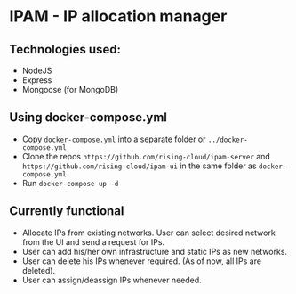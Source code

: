 # IPAM - IP allocation manager

## Technologies used:
    
- NodeJS
- Express
- Mongoose (for MongoDB)

## Using docker-compose.yml

- Copy `docker-compose.yml` into a separate folder or `../docker-compose.yml`
- Clone the repos `https://github.com/rising-cloud/ipam-server` and `https://github.com/rising-cloud/ipam-ui` in the same folder as `docker-compose.yml`
- Run `docker-compose up -d`

##  Currently functional 
- Allocate IPs from existing networks. User can select desired network from the UI and send a request for IPs.
- User can add his/her own infrastructure and static IPs as new networks. 
- User can delete his IPs whenever required. (As of now, all IPs are deleted).
- User can assign/deassign IPs whenever needed. 
